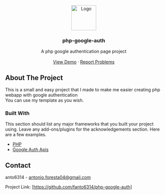 <br />
<p align="center">
  <a href="https://github.com/fanto6314/php-google-auth">
    <img src="https://dev.anto6314.tech/images/google.png" alt="Logo" width="80" height="80">
  </a>

  <h3 align="center">php-google-auth</h3>

  <p align="center">
    A php google authentication page project
    <br />
    <br />
    <a href="https://dev.anto6314.tech/google-auth">View Demo</a>
    ·
    <a href="https://github.com/fanto6314/php-google-auth/issues">Report Problems</a>
  </p>
</p>

## About The Project

This is a small and easy project that I made to make me easier creating php webapp with google authentication
<br />
You can use my template as you wish.

### Built With

This section should list any major frameworks that you built your project using. Leave any add-ons/plugins for the acknowledgements section. Here are a few examples.
* [PHP](https://www.php.net/)
* [Google Auth Apis](https://github.com/googleapis/google-auth-library-php)

## Contact

anto6314 - antonio.foresta04@gmail.com

Project Link: [https://github.com/fanto6314/php-google-auth]
